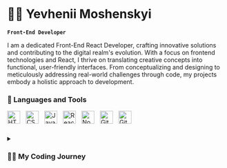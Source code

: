 # 🏄‍♂️ Yevhenii Moshenskyi

**`Front-End Developer`**

I am a dedicated Front-End React Developer, crafting innovative solutions and contributing to the digital realm's evolution. With a focus on frontend technologies and React, I thrive on translating creative concepts into functional, user-friendly interfaces. From conceptualizing and designing to meticulously addressing real-world challenges through code, my projects embody a holistic approach to development.

### 🧰 Languages and Tools

<img align="left" alt="HTML" width="30px" style="padding-right:10px;" src="https://cdn.jsdelivr.net/gh/devicons/devicon/icons/html5/html5-plain.svg" />
<img align="left" alt="CSS" width="30px" style="padding-right:10px;" src="https://cdn.jsdelivr.net/gh/devicons/devicon/icons/css3/css3-plain.svg" />
<img align="left" alt="JavaScript" width="30px" style="padding-right:10px;" src="https://cdn.jsdelivr.net/gh/devicons/devicon/icons/javascript/javascript-plain.svg" />
<img align="left" alt="React" width="30px" style="padding-right:10px;" src="https://cdn.jsdelivr.net/gh/devicons/devicon/icons/react/react-original.svg" />
<img align="left" alt="NodeJS" width="30px" style="padding-right:10px;" src="https://cdn.jsdelivr.net/gh/devicons/devicon/icons/nodejs/nodejs-original.svg" />
<img align="left" alt="GitHub" width="30px" style="padding-right:10px;" src="https://cdn.jsdelivr.net/gh/devicons/devicon/icons/github/github-original.svg" />
<img align="left" alt="Git" width="30px" style="padding-right:10px;" src="https://cdn.jsdelivr.net/gh/devicons/devicon/icons/git/git-original.svg" />
<br />

#

<details>
 <summary><h3>👨‍💻 My Coding Journey</h3></summary>
 Beginning my career journey as a Front-End Developer in the spring of 2023 marked a pivotal moment that significantly shaped my goals, vision for the future, and personal growth. This professional transition served as a turning point, not only enhancing my technical expertise but also instigating profound changes in my outlook on life. The immersive experience of delving into Front-End development not only fortified my discipline but also prompted a realization that transformative shifts were necessary. This journey has been instrumental in fostering personal and professional development, propelling me towards embracing meaningful changes and setting the stage for a dynamic and purposeful future.
